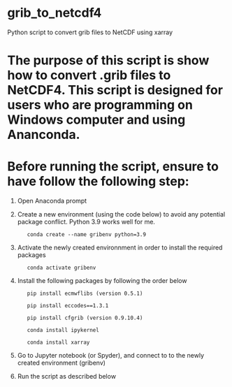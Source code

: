 # grib_to_netcdf4

Python script to convert grib files to NetCDF using xarray


# The purpose of this script is show how to convert .grib files to NetCDF4. This script is designed for users who are programming on Windows computer and using Ananconda.

# Before running the script, ensure to have follow the following step:

1. Open Anaconda prompt

2. Create a new environment (using the code below) to avoid any potential package conflict. Python 3.9 works well for me.

          conda create --name gribenv python=3.9

3. Activate the newly created environnment in order to install the required packages

          conda activate gribenv

4. Install the following packages by following the order below

          pip install ecmwflibs (version 0.5.1)

          pip install eccodes==1.3.1

          pip install cfgrib (version 0.9.10.4)

          conda install ipykernel

          conda install xarray

5. Go to Jupyter notebook (or Spyder), and connect to to the newly created environment (gribenv)

6. Run the script as described below
